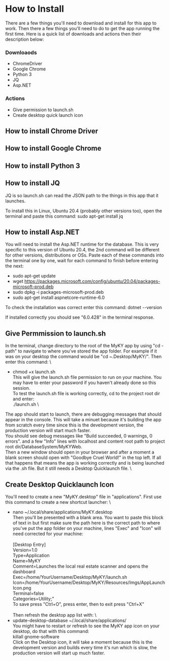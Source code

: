 # How to Install 

There are a few things you'll need to download and install for this app to work. Then there a few things you'll need to do to get the app running the first time. Here is a quick list of downloads and actions then their description below:

### Downloaods
* ChromeDriver
* Google Chrome
* Python 3
* JQ
* Asp.NET
### Actions
* Give permission to launch.sh
* Create desktop quick launch icon

## How to install Chrome Driver

## How to install Google Chrome

## How to install Python 3

## How to install JQ
JQ is so launch.sh can read the JSON path to the things in this app that it launches. 

To install this in Linux, Ubuntu 20.4 (probably other versions too), open the terminal and paste this command: 
sudo apt-get install jq

## How to install Asp.NET
You will need to install the Asp.NET runtime for the database. This is very specific to this version of Ubuntu 20.4, the 2nd command will be different for other versions, distributions or OSs. Paste each of these commands into the terminal one by one, wait for each command to finish before entering the next:

* sudo apt-get update
* wget https://packages.microsoft.com/config/ubuntu/20.04/packages-microsoft-prod.deb
* sudo dpkg -i packages-microsoft-prod.deb
* sudo apt-get install aspnetcore-runtime-6.0

To check the installation was correct enter this command:
 dotnet --version

 If installed correctly you should see "6.0.428" in the terminal response. 


## Give Permmission to launch.sh
In the terminal, change directory to the root of the MyKY app by using "cd -path" to navigate to where you've stored the app folder. For example if it was on your desktop the command would be "cd ~.Desktop/MyKY/". Then enter this command:
\
* chmod +x launch.sh
\
This will give the launch.sh file permission to run on your machine. You may have to enter your password if you haven't already done so this session.
\
To test the launch.sh file is working correctly, cd to the project root dir and enter:
\
./launch.sh
\ 

The app should start to launch, there are debugging messages that should appear in the console. This will take a minuet because it's building the app from scratch every time since this is the development version, the production version will start much faster. 
\
You should see debug messages like "Build succeeded, 0 warnings, 0 errors". and a few "Info" lines with localhost and content root path to project root dir/DatabaseSystem/MyKYWeb.
\
Then a new window should open in your browser and after a moment a blank screen should open with "Goodbye Cruel World!" in the top left. If all that happens that means the app is working correctly and is being launched via the .sh file. But it still needs a Desktop Quicklaunch file.
\
## Create Desktop Quicklaunch Icon
You'll need to create a new "MyKY.desktop" file in "applications". First use this command to create a new shortcut launcher:
\ 
* nano ~/.local/share/applications/MyKY.desktop
\
Then you'll be presented with a blank area. You want to paste this block of text in but first make sure the path here is the correct path to where you've put the app folder on your machine, lines "Exec" and "Icon" will need corrected for your machine: 
\
\
[Desktop Entry]\
Version=1.0\
Type=Application\
Name=MyKY\
Comment=Launches the local real estate scanner and opens the dashboard\
Exec=/home/YourUsername/Desktop/MyKY/launch.sh\
Icon=/home/YourUsername/Desktop/MyKY/Resources/Imgs/AppLaunchIcon.png\
Terminal=false\
Categories=Utility;"\
To save press "Ctrl+O", press enter, then to exit press "Ctrl+X" \
\
Then refresh the desktop app list with:
\
* update-desktop-database ~/.local/share/applications/
\
You might have to restart or refresh to see the MyKY app icon on your desktop, do that with this command:
\
killall gnome-software
\
Click on the Desktop icon, it will take a moment because this is the development version and builds every time it's run which is slow, the production version will start up much faster. 

